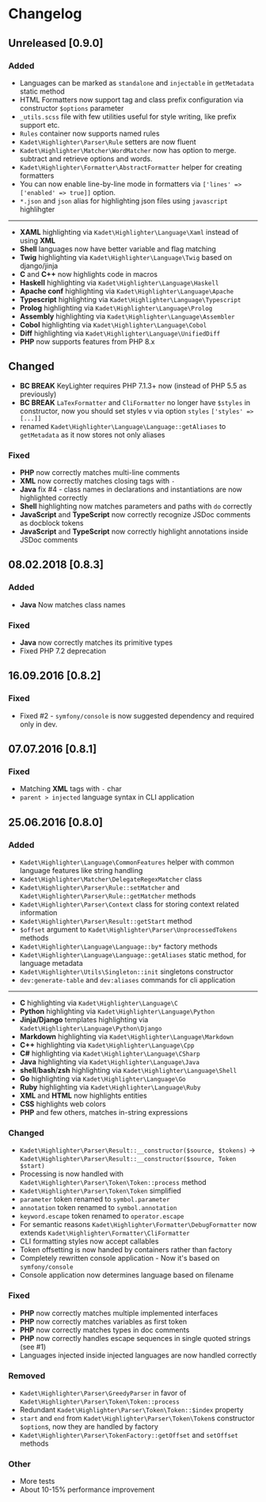 # Changelog
## Unreleased [0.9.0]
### Added
 * Languages can be marked as `standalone` and `injectable` in `getMetadata` static method
 * HTML Formatters now support tag and class prefix configuration via constructor `$options` parameter
 * `_utils.scss` file with few utilities useful for style writing, like prefix support etc.
 * `Rules` container now supports named rules
 * `Kadet\Highlighter\Parser\Rule` setters are now fluent
 * `Kadet\Highlighter\Matcher\WordMatcher` now has option to merge. subtract and retrieve options and words.
 * `Kadet\Highlighter\Formatter\AbstractFormatter` helper for creating formatters
 * You can now enable line-by-line mode in formatters via `['lines' => ['enabled' => true]]` option.
 * `*.json` and `json` alias for highlighting json files using `javascript` highlihgter
 
 ***
 
 * **XAML** highlighting via `Kadet\Highlighter\Language\Xaml` instead of using **XML**
 * **Shell** languages now have better variable and flag matching
 * **Twig** highlighting via `Kadet\Highlighter\Language\Twig` based on django/jinja 
 * **C** and **C++** now highlights code in macros
 * **Haskell** highlighting via `Kadet\Highlighter\Language\Haskell`
 * **Apache conf** highlighting via `Kadet\Highlighter\Language\Apache`
 * **Typescript** highlighting via `Kadet\Highlighter\Language\Typescript`
 * **Prolog** highlighting via `Kadet\Highlighter\Language\Prolog`
 * **Assembly** highlighting via `Kadet\Highlighter\Language\Assembler`
 * **Cobol** highlighting via `Kadet\Highlighter\Language\Cobol`
 * **Diff** highlighting via `Kadet\Highlighter\Language\UnifiedDiff`
 * **PHP** now supports features from PHP 8.x

## Changed
 * **BC BREAK** KeyLighter requires PHP 7.1.3+ now (instead of PHP 5.5 as previously)
 * **BC BREAK** `LaTexFormatter` and `CliFormatter` no longer have `$styles` in constructor, now you should set styles v
 via option `styles` `['styles' => [...]]`
 * renamed `Kadet\Highlighter\Language\Language::getAliases` to `getMetadata` as it now stores not only aliases

### Fixed
 * **PHP** now correctly matches multi-line comments
 * **XML** now correctly matches closing tags with `-`
 * **Java** fix #4 - class names in declarations and instantiations are now highlighted correctly
 * **Shell** highlighting now matches parameters and paths with `do` correctly
 * **JavaScript** and **TypeScript** now correctly recognize JSDoc comments as docblock tokens
 * **JavaScript** and **TypeScript** now correctly highlight annotations inside JSDoc comments

## 08.02.2018 [0.8.3]
### Added
 * **Java** Now matches class names

### Fixed
 * **Java** now correctly matches its primitive types
 * Fixed PHP 7.2 deprecation
 
## 16.09.2016 [0.8.2]
### Fixed
 * Fixed #2 - `symfony/console` is now suggested dependency and required only in dev.

## 07.07.2016 [0.8.1]
### Fixed
 * Matching **XML** tags with `-` char
 * `parent > injected` language syntax in CLI application

## 25.06.2016 [0.8.0]
### Added

 * `Kadet\Highlighter\Language\CommonFeatures` helper with common language features like string handling
 * `Kadet\Highlighter\Matcher\DelegateRegexMatcher` class
 * `Kadet\Highlighter\Parser\Rule::setMatcher` and `Kadet\Highlighter\Parser\Rule::getMatcher` methods
 * `Kadet\Highlighter\Parser\Context` class for storing context related information 
 * `Kadet\Highlighter\Parser\Result::getStart` method
 * `$offset` argument to `Kadet\Highlighter\Parser\UnprocessedTokens` methods
 * `Kadet\Highlighter\Language\Language::by*` factory methods
 * `Kadet\Highlighter\Language\Language::getAliases` static method, for language metadata
 * `Kadet\Highlighter\Utils\Singleton::init` singletons constructor
 * `dev:generate-table` and `dev:aliases` commands for cli application
 
* * * 
 * **C** highlighting via `Kadet\Highlighter\Language\C`
 * **Python** highlighting via `Kadet\Highlighter\Language\Python`
 * **Jinja/Django** templates highlighting via `Kadet\Highlighter\Language\Python\Django`
 * **Markdown** highlighting via `Kadet\Highlighter\Language\Markdown`
 * **C++** highlighting via `Kadet\Highlighter\Language\Cpp`
 * **C#** highlighting via `Kadet\Highlighter\Language\CSharp`
 * **Java** highlighting via `Kadet\Highlighter\Language\Java`
 * **shell**/**bash**/**zsh** highlighting via `Kadet\Highlighter\Language\Shell`
 * **Go** highlighting via `Kadet\Highlighter\Language\Go`
 * **Ruby** highlighting via `Kadet\Highlighter\Language\Ruby`
 * **XML** and **HTML** now highlights entities
 * **CSS** highlights web colors
 * **PHP** and few others, matches in-string expressions
 
### Changed
 * `Kadet\Highlighter\Parser\Result::__constructor($source, $tokens)` -> `Kadet\Highlighter\Parser\Result::__constructor($source, Token $start)`
 * Processing is now handled with `Kadet\Highlighter\Parser\Token\Token::process` method
 * `Kadet\Highlighter\Parser\Token\Token` simplified
 * `parameter` token renamed to `symbol.parameter`
 * `annotation` token renamed to `symbol.annotation`
 * `keyword.escape` token renamed to `operator.escape`
 * For semantic reasons `Kadet\Highlighter\Formatter\DebugFormatter` now extends `Kadet\Highlighter\Formatter\CliFormatter`
 * CLI formatting styles now accept callables
 * Token offsetting is now handed by containers rather than factory
 * Completely rewritten console application - Now it's based on `symfony/console`
 * Console application now determines language based on filename
 
### Fixed
 * **PHP** now correctly matches multiple implemented interfaces
 * **PHP** now correctly matches variables as first token
 * **PHP** now correctly matches types in doc comments
 * **PHP** now correctly handles escape sequences in single quoted strings (see #1)
 * Languages injected inside injected languages are now handled correctly

### Removed
 * `Kadet\Highlighter\Parser\GreedyParser` in favor of `Kadet\Highlighter\Parser\Token\Token::process`
 * Redundant `Kadet\Highlighter\Parser\Token\Token::$index` property
 * `start` and `end` from `Kadet\Highlighter\Parser\Token\Token`s constructor `$option`s, now they are handled by factory
 * `Kadet\Highlighter\Parser\TokenFactory::getOffset` and `setOffset` methods

### Other
 * More tests
 * About 10-15% performance improvement
